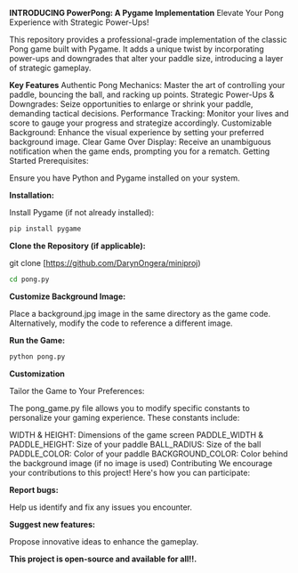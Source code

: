 
**INTRODUCING PowerPong: A Pygame Implementation**
Elevate Your Pong Experience with Strategic Power-Ups!

This repository provides a professional-grade implementation of the classic Pong game built with Pygame. It adds a unique twist by incorporating power-ups and downgrades that alter your paddle size, introducing a layer of strategic gameplay.

**Key Features**
Authentic Pong Mechanics: Master the art of controlling your paddle, bouncing the ball, and racking up points.
Strategic Power-Ups & Downgrades: Seize opportunities to enlarge or shrink your paddle, demanding tactical decisions.
Performance Tracking: Monitor your lives and score to gauge your progress and strategize accordingly.
Customizable Background: Enhance the visual experience by setting your preferred background image.
Clear Game Over Display: Receive an unambiguous notification when the game ends, prompting you for a rematch.
Getting Started
Prerequisites:

Ensure you have Python and Pygame installed on your system.

**Installation:**

Install Pygame (if not already installed):

```bash
pip install pygame
```

**Clone the Repository (if applicable):**

git clone [https://github.com/DarynOngera/miniproj)
```bash
cd pong.py
```


**Customize Background Image:**

Place a background.jpg image in the same directory as the game code. Alternatively, modify the code to reference a different image.

**Run the Game:**

```bash
python pong.py
```

**Customization**

Tailor the Game to Your Preferences:

The pong_game.py file allows you to modify specific constants to personalize your gaming experience. These constants include:

WIDTH & HEIGHT: Dimensions of the game screen
PADDLE_WIDTH & PADDLE_HEIGHT: Size of your paddle
BALL_RADIUS: Size of the ball
PADDLE_COLOR: Color of your paddle
BACKGROUND_COLOR: Color behind the background image (if no image is used)
Contributing
We encourage your contributions to this project! Here's how you can participate:

**Report bugs:**

Help us identify and fix any issues you encounter.

**Suggest new features:**

Propose innovative ideas to enhance the gameplay.


**This project is open-source and available for all!!.**

